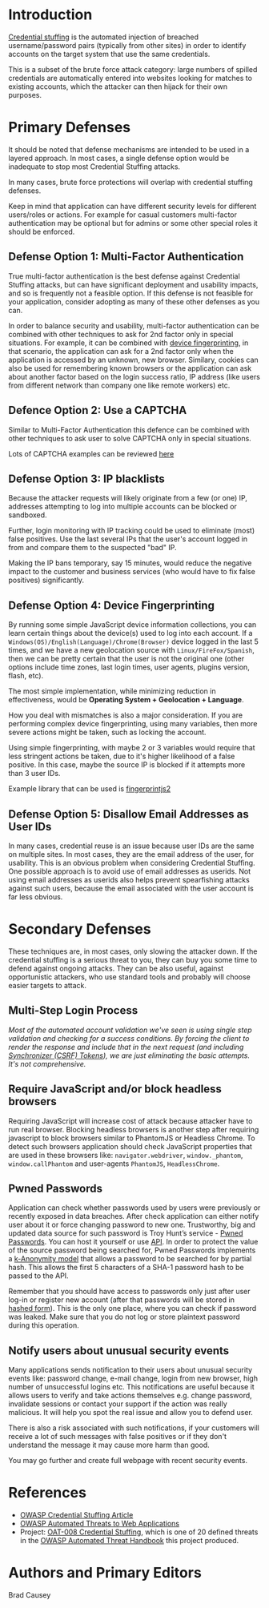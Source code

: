 # Introduction

[Credential stuffing](https://www.owasp.org/index.php/Credential_stuffing) is the automated injection of breached username/password pairs (typically from other sites) in order to identify accounts on the target system that use the same credentials. 

This is a subset of the brute force attack category: large numbers of spilled credentials are automatically entered into websites looking for matches to existing accounts, which the attacker can then hijack for their own purposes.

# Primary Defenses

It should be noted that defense mechanisms are intended to be used in a layered approach. In most cases, a single defense option would be inadequate to stop most Credential Stuffing attacks.

In many cases, brute force protections will overlap with credential stuffing defenses.

Keep in mind that application can have different security levels for different users/roles or actions. For example for casual customers multi-factor authentication may be optional but for admins or some other special roles it should be enforced.

## Defense Option 1: Multi-Factor Authentication

True multi-factor authentication is the best defense against Credential Stuffing attacks, but can have significant deployment and usability impacts, and so is frequently not a feasible option. If this defense is not feasible for your application, consider adopting as many of these other defenses as you can.

In order to balance security and usability, multi-factor authentication can be combined with other techniques to ask for 2nd factor only in special situations. For example, it can be combined with [device fingerprinting](cheatsheets/Credential_Stuffing_Prevention_Cheat_Sheet.md#defense-option-4-device-fingerprinting), in that scenario, the application can ask for a 2nd factor only when the application is accessed by an unknown, new browser. Similary, cookies can also be used for remembering known browsers or the application can ask about another factor based on the login success ratio, IP address (like users from different network than company one like remote workers) etc.

## Defence Option 2: Use a CAPTCHA

Similar to Multi-Factor Authentication this defence can be combined with other techniques to ask user to solve CAPTCHA only in special situations. 

Lots of CAPTCHA examples can be reviewed [here](https://www.whoishostingthis.com/resources/captcha/)

## Defense Option 3: IP blacklists

Because the attacker requests will likely originate from a few (or one) IP, addresses attempting to log into multiple accounts can be blocked or sandboxed.

Further, login monitoring with IP tracking could be used to eliminate (most) false positives. Use the last several IPs that the user's account logged in from and compare them to the suspected "bad" IP.

Making the IP bans temporary, say 15 minutes, would reduce the negative impact to the customer and business services (who would have to fix false positives) significantly.

## Defense Option 4: Device Fingerprinting

By running some simple JavaScript device information collections, you can learn certain things about the device(s) used to log into each account. If a `Windows(OS)/English(Language)/Chrome(Browser)` device logged in the last 5 times, and we have a new geolocation source with `Linux/FireFox/Spanish`, then we can be pretty certain that the user is not the original one (other options include time zones, last login times, user agents, plugins version, flash, etc).

The most simple implementation, while minimizing reduction in effectiveness, would be **Operating System + Geolocation + Language**.

How you deal with mismatches is also a major consideration. If you are performing complex device fingerprinting, using many variables, then more severe actions might be taken, such as locking the account.

Using simple fingerprinting, with maybe 2 or 3 variables would require that less stringent actions be taken, due to it's higher likelihood of a false positive. In this case, maybe the source IP is blocked if it attempts more than 3 user IDs.

Example library that can be used is [fingerprintjs2](https://github.com/Valve/fingerprintjs2)

## Defense Option 5: Disallow Email Addresses as User IDs

In many cases, credential reuse is an issue because user IDs are the same on multiple sites. In most cases, they are the email address of the user, for usability. This is an obvious problem when considering Credential Stuffing. One possible approach is to avoid use of email addresses as userids. Not using email addresses as userids also helps prevent spearfishing attacks against such users, because the email associated with the user account is far less obvious.

# Secondary Defenses

These techniques are, in most cases, only slowing the attacker down. If the credential stuffing is a serious threat to you, they can buy you some time to defend against ongoing attacks. They can be also useful, against opportunistic attackers, who use standard tools and probably will choose easier targets to attack.

## Multi-Step Login Process

*Most of the automated account validation we've seen is using single step validation and checking for a success conditions. By forcing the client to render the response and include that in the next request (and including [Synchronizer (CSRF) Tokens](Cross-Site_Request_Forgery_Prevention_Cheat_Sheet.md)), we are just eliminating the basic attempts. It's not comprehensive.*

## Require JavaScript and/or block headless browsers

Requiring JavaScript will increase cost of attack because attacker have to run real browser.
Blocking headless browsers is another step after requiring javascript to block browsers similar to PhantomJS or Headless Chrome. To detect such browsers application should check JavaScript properties that are used in these browsers like:
`navigator.webdriver`, `window._phantom`, `window.callPhantom` and user-agents `PhantomJS`, `HeadlessChrome`.

## Pwned Passwords

Application can check whether passwords used by users were previously or recently exposed in data breaches. After check application can either notify user about it or force changing password to new one. Trustworthy, big and updated data source for such password is Troy Hunt’s service - [Pwned Passwords](https://haveibeenpwned.com/Passwords). You can host it yourself or use [API](https://haveibeenpwned.com/API/v2#PwnedPasswords). 
In order to protect the value of the source password being searched for, Pwned Passwords implements a [k-Anonymity model](https://en.wikipedia.org/wiki/K-anonymity) that allows a password to be searched for by partial hash. This allows the first 5 characters of a SHA-1 password hash to be passed to the API.

Remember that you should have access to passwords only just after user log-in or register new account (after that passwords will be stored in [hashed form](cheatsheets/Password_Storage_Cheat_Sheet.md#leverage-an-adaptive-one-way-function)). This is the only one place, where you can check if password was leaked. Make sure that you do not log or store plaintext password during this operation.

## Notify users about unusual security events 

Many applications sends notification to their users about unusual security events like: password change, e-mail change, login from new browser, high number of unsuccessful logins etc. This notifications are useful because it allows users to verify and take actions themselves e.g. change password, invalidate sessions or contact your support if the action was really malicious. It will help you spot the real issue and allow you to defend user.

There is also a risk associated with such notifications, if your customers will receive a lot of such messages with false positives or if they don't understand the message it may cause more harm than good.

You may go further and create full webpage with recent security events.

# References

- [OWASP Credential Stuffing Article](https://www.owasp.org/index.php/Credential_stuffing)
- [OWASP Automated Threats to Web Applications](https://www.owasp.org/index.php/OWASP_Automated_Threats_to_Web_Applications)
- Project: [OAT-008 Credential Stuffing](https://www.owasp.org/index.php/OAT-008_Credential_Stuffing), which is one of 20 defined threats in the [OWASP Automated Threat Handbook](https://www.owasp.org/index.php/File:Automated-threat-handbook.pdf) this project produced.

# Authors and Primary Editors

Brad Causey
